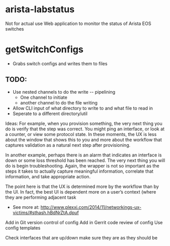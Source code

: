arista-labstatus
================
Not for actual use
Web application to monitor the status of Arista EOS switches

# getSwitchConfigs
- Grabs switch configs and writes them to files
## TODO:
* Use nested channels to do the write -- pipelining
    * One channel to initiate
    * another channel to do the file writing
* Allow CLI input of what directory to write to and what file to read in
* Seperate to a different directory/util

Ideas:
For example, when you provision something, the very next thing you do is verify that the step was correct. You might ping an interface, or look at a counter, or view some protocol state. In these moments, the UX is less about the window that shows this to you and more about the workflow that captures validation as a natural next step after provisioning.

In another example, perhaps there is an alarm that indicates an interface is down or some loss threshold has been reached. The very next thing you will do is begin troubleshooting. Again, the wrapper is not so important as the steps it takes to actually capture meaningful information, correlate that information, and take appropriate action.

The point here is that the UX is determined more by the workflow than by the UI. In fact, the best UI is dependent more on a user’s context (where they are performing adjacent task
- See more at: http://www.plexxi.com/2014/11/networkings-ux-victims/#sthash.hBdNrZtA.dpuf


Add in Git version control of config
Add in Gerrit code review of config
Use config templates

Check interfaces that are up/down make sure they are as they should be
